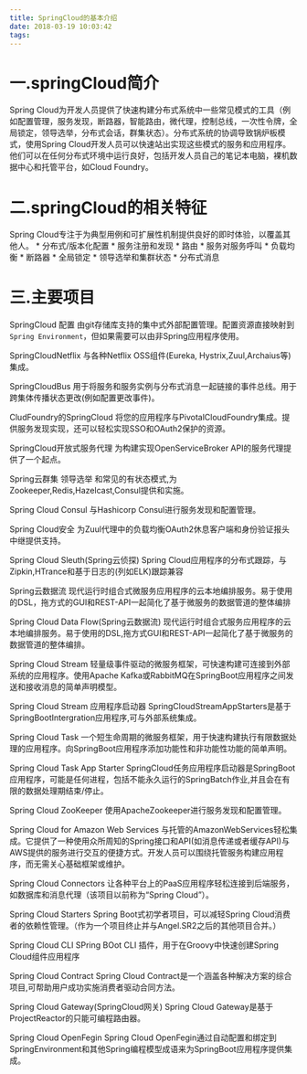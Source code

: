 ```yaml
---
title: SpringCloud的基本介绍
date: 2018-03-19 10:03:42
tags:
---
```

# 一.springCloud简介

Spring Cloud为开发人员提供了快速构建分布式系统中一些常见模式的工具（例如配置管理，服务发现，断路器，智能路由，微代理，控制总线，一次性令牌，全局锁定，领导选举，分布式会话，群集状态）。分布式系统的协调导致锅炉板模式，使用Spring Cloud开发人员可以快速站出实现这些模式的服务和应用程序。他们可以在任何分布式环境中运行良好，包括开发人员自己的笔记本电脑，裸机数据中心和托管平台，如Cloud Foundry。

# 二.springCloud的相关特征

Spring Cloud专注于为典型用例和可扩展性机制提供良好的即时体验，以覆盖其他人。
	* 分布式/版本化配置
	* 服务注册和发现
	* 路由
	* 服务对服务呼叫
	* 负载均衡
	* 断路器
	* 全局锁定
	* 领导选举和集群状态
	* 分布式消息
	
# 三.主要项目
SpringCloud 配置
由git存储库支持的集中式外部配置管理。配置资源直接映射到`Spring Environment`，但如果需要可以由非Spring应用程序使用。

SpringCloudNetflix
与各种Netflix OSS组件(Eureka, Hystrix,Zuul,Archaius等)集成。

SpringCloudBus
用于将服务和服务实例与分布式消息一起链接的事件总线。用于跨集体传播状态更改(例如配置更改事件)。

CludFoundry的SpringCloud
将您的应用程序与PivotalCloudFoundry集成。提供服务发现实现，还可以轻松实现SSO和OAuth2保护的资源。

SpringCloud开放式服务代理
为构建实现OpenServiceBroker API的服务代理提供了一个起点。

Spring云群集
领导选举
和常见的有状态模式,为Zookeeper,Redis,Hazelcast,Consul提供和实施。

Spring Cloud Consul
与Hashicorp Consul进行服务发现和配置管理。

Spring Cloud安全
为Zuul代理中的负载均衡OAuth2休息客户端和身份验证报头中继提供支持。

Spring Cloud Sleuth(Spring云侦探)
Spring Cloud应用程序的分布式跟踪，与Zipkin,HTrance和基于日志的(列如ELK)跟踪兼容

Spring云数据流
现代运行时组合式微服务应用程序的云本地编排服务。易于使用的DSL，拖方式的GUI和REST-API一起简化了基于微服务的数据管道的整体编排

Spring Cloud Data Flow(Spring云数据流)
现代运行时组合式服务应用程序的云本地编排服务。易于使用的DSL,拖方式GUI和REST-API一起简化了基于微服务的数据管道的整体编排。

Spring Cloud Stream
轻量级事件驱动的微服务框架，可快速构建可连接到外部系统的应用程序。使用Apache Kafka或RabbitMQ在SpringBoot应用程序之间发送和接收消息的简单声明模型。

Spring Cloud Stream 应用程序启动器
SpringCloudStreamAppStarters是基于SpringBootIntergration应用程序,可与外部系统集成。

Spring Cloud Task
一个短生命周期的微服务框架，用于快速构建执行有限数据处理的应用程序。向SpringBoot应用程序添加功能性和非功能性功能的简单声明。

Spring Cloud Task App Starter
SpringCloud任务应用程序启动器是SpringBoot应用程序，可能是任何进程，包括不能永久运行的SpringBatch作业,并且会在有限的数据处理期结束/停止。

Spring Cloud ZooKeeper
使用ApacheZookeeper进行服务发现和配置管理。

Spring Cloud for Amazon Web Services 
与托管的AmazonWebServices轻松集成。它提供了一种使用众所周知的Spring接口和API(如消息传递或者缓存API)与AWS提供的服务进行交互的便捷方式。开发人员可以围绕托管服务构建应用程序，而无需关心基础框架或维护。

Spring Cloud Connectors
让各种平台上的PaaS应用程序轻松连接到后端服务，如数据库和消息代理（该项目以前称为“Spring Cloud”）。

Spring Cloud Starters
Spring Boot式初学者项目，可以减轻Spring Cloud消费者的依赖性管理。（作为一个项目终止并与Angel.SR2之后的其他项目合并。）

Spring Cloud CLI
SPring BOot CLI 插件，用于在Groovy中快速创建Spring Cloud组件应用程序

Spring Cloud Contract
Spring Cloud Contract是一个涵盖各种解决方案的综合项目,可帮助用户成功实施消费者驱动合同方法。

Spring Cloud Gateway(SpringCloud网关)
Spring Cloud Gateway是基于ProjectReactor的只能可编程路由器。

Spring Cloud OpenFegin
Spring Cloud OpenFegin通过自动配置和绑定到SpringEnvironment和其他Spring编程模型成语来为SpringBoot应用程序提供集成。



